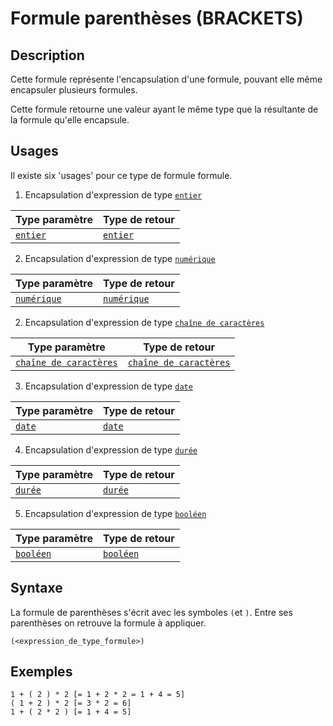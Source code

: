 # Formule parenthèses (BRACKETS)

## Description

Cette formule représente l'encapsulation d'une formule, pouvant elle même encapsuler plusieurs formules.

Cette formule retourne une valeur ayant le même type que la résultante de la formule qu'elle encapsule.

## Usages

Il existe six 'usages' pour ce type de formule formule.

1. Encapsulation d'expression de type [`entier`][valeur-de-retour]

|Type paramètre|Type de retour|
|--|--|
|[`entier`][valeur-de-retour]|[`entier`][valeur-de-retour]|

2. Encapsulation d'expression de type [`numérique`][valeur-de-retour]

|Type paramètre|Type de retour|
|--|--|
|[`numérique`][valeur-de-retour]|[`numérique`][valeur-de-retour]|

2. Encapsulation d'expression de type [`chaîne de caractères`][valeur-de-retour]

|Type paramètre|Type de retour|
|--|--|
|[`chaîne de caractères`][valeur-de-retour]|[`chaîne de caractères`][valeur-de-retour]|

3. Encapsulation d'expression de type [`date`][valeur-de-retour]

|Type paramètre|Type de retour|
|--|--|
|[`date`][valeur-de-retour]|[`date`][valeur-de-retour]|

4. Encapsulation d'expression de type [`durée`][valeur-de-retour]

|Type paramètre|Type de retour|
|--|--|
|[`durée`][valeur-de-retour]|[`durée`][valeur-de-retour]|

5. Encapsulation d'expression de type [`booléen`][valeur-de-retour]

|Type paramètre|Type de retour|
|--|--|
|[`booléen`][valeur-de-retour]|[`booléen`][valeur-de-retour]|

## Syntaxe

La formule de parenthèses s'écrit avec les symboles `(`et `)`. Entre ses parenthèses on retrouve la formule à appliquer.

    (<expression_de_type_formule>)

## Exemples

    1 + ( 2 ) * 2 [= 1 + 2 * 2 = 1 + 4 = 5]
    ( 1 + 2 ) * 2 [= 3 * 2 = 6]
    1 + ( 2 * 2 ) [= 1 + 4 = 5]
    
    
[valeur-de-retour]: ../lexique.md#valeur-de-retour
    